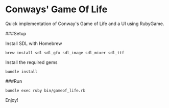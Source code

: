 Conways' Game Of Life
=====================

Quick implementation of Conway's Game of Life and a UI using RubyGame. 


###Setup

Install SDL with Homebrew

```  
brew install sdl sdl_gfx sdl_image sdl_mixer sdl_ttf
```

Install the required gems

```  
bundle install
```

###Run  

```
bundle exec ruby bin/gameof_life.rb
```

Enjoy!



